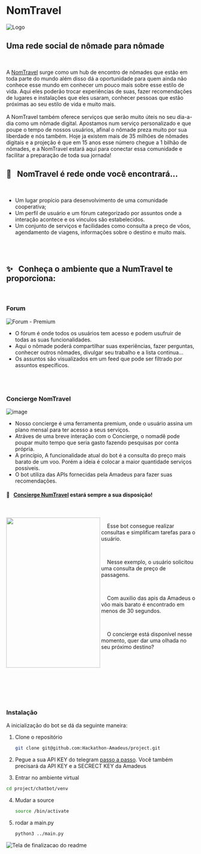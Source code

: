 # NomTravel

![Logo](https://user-images.githubusercontent.com/79846426/202920146-7e5fbadf-d860-4161-b458-38cea5399dbd.png)

## Uma rede social de nômade para nômade

<br>

A [NomTravel]() surge como um hub de encontro de nômades que estão em toda parte do mundo além disso dá a oportunidade para quem ainda não conhece esse mundo em conhecer um pouco mais sobre esse estilo de vida. Aqui eles poderão trocar experiências de suas, fazer recomendações de lugares e instalações que eles usaram, conhecer pessoas que estão próximas ao seu estilo de vida e muito mais.
<br>
<br>
A NomTravel também oferece serviços que serão muito úteis no seu dia-a-dia como um nômade digital. Apostamos num serviço personalizado e que poupe o tempo de nossos usuários, afinal o nômade preza muito por sua liberdade e nós também. Hoje ja existem mais de 35 milhões de nômades digitais e a projeção é que em 15 anos esse número chegue a 1 bilhão de nômades, e a NomTravel estará aqui para conectar essa comunidade e facilitar a preparação de toda sua jornada!  


## 🌟 &nbsp; NomTravel é rede onde você encontrará…

<br>

- Um lugar propício para desenvolvimento de uma comunidade cooperativa;
- Um perfil de usuário e um fórum categorizado por assuntos onde a interação acontece e os vinculos são estabelecidos.
- Um conjunto de serviços e facilidades como consulta a preço de vôos, agendamento de viagens, informações sobre o destino e muito mais.

<br>
<br>

## ✨ &nbsp; Conheça o ambiente que a NumTravel te proporciona:


<br>

### Forum

![Forum - Premium](https://user-images.githubusercontent.com/79846426/202924989-dcd424c3-c726-4fb5-941e-4152ed36e022.png)

- O fórum é onde todos os usuários tem acesso e podem usufruir de todas as suas funcionalidades.
- Aqui o nômade poderá compartilhar suas experiências, fazer perguntas, conhecer outros nômades, divulgar seu trabalho e a lista continua...
- Os assuntos são visualizados em um feed que pode ser filtrado por assuntos específicos.

<br>
<br>

### Concierge NomTravel
![image](https://user-images.githubusercontent.com/79846426/202924846-286676c6-a209-4306-802a-ca6133c8ea85.png)

- Nosso concierge é uma ferramenta premium, onde o usuário assina um plano mensal para ter acesso a seus serviços.
- Atráves de uma breve interação com o Concierge, o nomadê pode poupar muito tempo que seria gasto fazendo pesquisas por conta própria.
- A princípio, A funcionalidade atual do bot é a consulta do preço mais barato de um voo. Porém a ideia é colocar a maior quantidade serviços possiveis.
- O bot utiliza das APIs fornecidas pela Amadeus para fazer suas recomendações.  


#### 🌟 &nbsp; [Concierge NumTravel](https://t.me/TravelNom_bot) estará sempre a sua disposição!
<br>
<br>

<img align="left" src="https://user-images.githubusercontent.com/79846426/202926886-1b56daed-a78e-4e1c-84b7-f433dff63594.gif" width="250px" height="400px" display="block">



&nbsp; &nbsp;  Esse bot consegue realizar consultas e simplificam tarefas para o usuário.

<br>

&nbsp; &nbsp;  Nesse exemplo, o usuário solicitou uma consulta de preço de passagens.

<br>
 
&nbsp; &nbsp; Com auxilio das apis da Amadeus o vôo mais barato é encontrado em menos de 30 segundos.  

<br>

&nbsp; &nbsp;  O concierge está disponível nesse momento, quer dar uma olhada no seu próximo destino?  

<br>


<br>
<br>
<br>
<br>
<br>
<br>


### Instalação

A inicialização do bot se dá da seguinte maneira:

1. Clone o repositório
   ```sh
   git clone git@github.com:Hackathon-Amadeus/project.git
   ```
2. Pegue a sua API KEY do telegram [passo a passo](https://sendpulse.com/knowledge-base/chatbot/telegram/create-telegram-chatbot). Você também precisará da API KEY e a SECRECT KEY da Amadeus

3.  Entrar no ambiente virtual
   ```sh
   cd project/chatbot/venv
   ```
4. Mudar a source
   ```sh
   source /bin/activate
   ```
5. rodar a main.py
   ```sh
   python3 ../main.py
   ``` 


![Tela de finalizacao do readme](https://user-images.githubusercontent.com/79846426/202925604-8129c49b-6a58-4bc6-90bf-1a8224e233d3.png)

